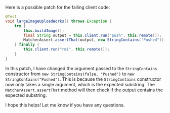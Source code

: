 Here is a possible patch for the failing client code:

```java
@Test
void largeImageUploadWorks() throws Exception {
    try {
        this.buildImage();
        final String output = this.client.run("push", this.remote());
        MatcherAssert.assertThat(output, new StringContains("Pushed"));
    } finally {
        this.client.run("rmi", this.remote());
    }
}
```

In this patch, I have changed the argument passed to the `StringContains` constructor from `new StringContains(false, "Pushed")` to `new StringContains("Pushed")`. This is because the `StringContains` constructor now only takes a single argument, which is the expected substring. The `MatcherAssert.assertThat` method will then check if the output contains the expected substring.

I hope this helps! Let me know if you have any questions.